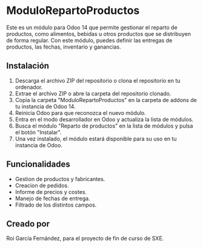 # ModuloRepartoProductos

Este es un módulo para Odoo 14 que permite gestionar el reparto de productos, como alimentos, bebidas u otros productos que se distribuyen de forma regular. Con este módulo, puedes definir las entregas de productos, las fechas, inventario y ganancias.


## Instalación

1. Descarga el archivo ZIP del repositorio o clona el repositorio en tu ordenador.
2. Extrae el archivo ZIP o abre la carpeta del repositorio clonado.
3. Copia la carpeta "ModuloRepartoProductos" en la carpeta de addons de tu instancia de Odoo 14.
4. Reinicia Odoo para que reconozca el nuevo módulo.
5. Entra en el modo desarrollador en Odoo y actualiza la lista de módulos.
6. Busca el módulo "Reparto de productos" en la lista de módulos y pulsa el botón "Instalar".
7. Una vez instalado, el módulo estará disponible para su uso en tu instancia de Odoo.


## Funcionalidades

- Gestion de productos y fabricantes.
- Creacion de pedidos.
- Informe de precios y costes.
- Manejo de fechas de entrega.
- Filtrado de los distintos campos.


## Creado por

Roi García Fernández,
para el proyecto de fin de curso de SXE.
